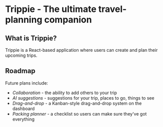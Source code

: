 # Trippie - The ultimate travel-planning companion

## What is Trippie?

Trippie is a React-based application where users can create and plan their upcoming trips.

## Roadmap

Future plans include:

- _Collaboration_ - the ability to add others to your trip
- _AI suggestions_ - suggestions for your trip, places to go, things to see
- _Drag-and-drop_ - a Kanban-style drag-and-drop system on the dashboard
- _Packing planner_ - a checklist so users can make sure they've got everything
